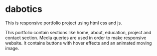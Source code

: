 # dabotics


This is responsive portfolio project using html css and js.

This portfolio contain sections like home, about, education, project and contact section.
Media queries are used in order to make responsive website. 
It contains buttons with hover effects and an animated moving image.




